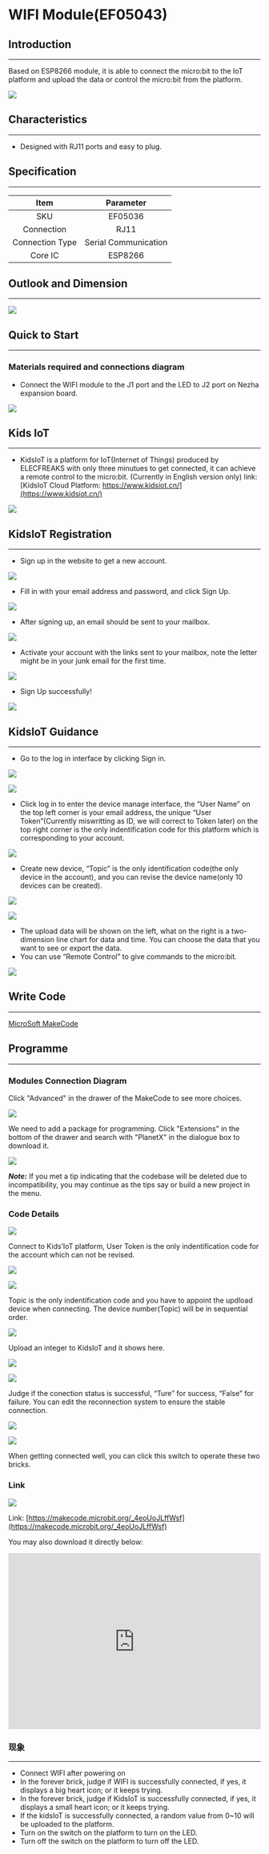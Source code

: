 # WIFI Module(EF05043)

## Introduction
---
Based on ESP8266 module, it is able to connect the micro:bit to the IoT platform and upload the data or control the micro:bit from the platform. 

![](./images/05043_01.png)

## Characteristics
---

- Designed with RJ11 ports and easy to plug. 

## Specification
---

Item | Parameter 
:-: | :-: 
SKU|EF05036
Connection|RJ11
Connection Type|Serial Communication
Core IC|ESP8266


## Outlook and Dimension
---


![](./images/05043_02.png)


## Quick to Start
---

### Materials required and connections diagram 

- Connect the WIFI module to the J1 port and the LED to J2 port on Nezha expansion board. 


![](./images/05043_03.png)




## Kids IoT
---

- KidsIoT is a platform for IoT(Internet of Things) produced by ELECFREAKS with only three minutues to get connected, it can achieve a remote control to the micro:bit. (Currently in English version only) link: [KidsIoT Cloud Platform: https://www.kidsiot.cn/](https://www.kidsiot.cn/)

![](./images/kidsiot_01.jpg)

## KidsIoT Registration
---

- Sign up in the website to get a new account.

![](./images/kidsiot_02.jpg)

- Fill in with your email address and password, and click Sign Up.

![](./images/kidsiot_03.jpg)

- After signing up, an email should be sent to your mailbox.

![](./images/kidsiot_04.jpg)

- Activate your account with the links sent to your mailbox, note the letter might be in your junk email for the first time.

![](./images/kidsiot_05.jpg)

- Sign Up successfully!

![](./images/kidsiot_06.jpg)


## KidsIoT Guidance
---

- Go to the log in interface by clicking Sign in.

![](./images/kidsiot_07.jpg)

![](./images/kidsiot_08.jpg)

- Click log in to enter the device manage interface, the “User Name” on the top left corner is your email address, the unique “User Token”(Currently miswritting as ID, we will correct to Token later) on the top right corner is the only indentification code for this platform which is corresponding to your account.

![](./images/kidsiot_09.jpg)

- Create new device, “Topic” is the only identification code(the only device in the account), and you can revise the device name(only 10 devices can be created).


![](./images/kidsiot_10.jpg)

![](./images/kidsiot_11.jpg)


- The upload data will be shown on the left, what on the right is a two-dimension line chart for data and time. You can choose the data that you want to see or export the data.
- You can use “Remote Control” to give commands to the micro:bit.

![](./images/kidsiot_12.jpg)

## Write Code
---

[MicroSoft MakeCode](https://makecode.microbit.org/#)

## Programme
---

### Modules Connection Diagram

Click "Advanced" in the drawer of the MakeCode to see more choices.

![](./images/05001_04.png)

We need to add a package for programming. Click "Extensions" in the bottom of the drawer and search with "PlanetX" in the dialogue box to download it. 

![](./images/05001_05.png)

***Note:*** If you met a tip indicating that the codebase will be deleted due to incompatibility, you may continue as the tips say or build a new project in the menu. 

### Code Details

![](./images/kidsiot_14.jpg)

Connect to Kids’IoT platform, User Token is the only indentification code for the account which can not be revised.

![](./images/kidsiot_15.jpg)

![](./images/kidsiot_16.jpg)


 Topic is the only indentification code and you have to appoint the updload device when connecting. The device number(Topic) will be in sequential order.



![](./images/kidsiot_17.jpg)

Upload an integer to KidsIoT and it shows here.

![](./images/kidsiot_18.jpg)


![](./images/kidsiot_19.jpg)

Judge if the conection status is successful, “Ture” for success, “False” for failure. You can edit the reconnection system to ensure the stable connection.


![](./images/kidsiot_20.jpg)

![](./images/kidsiot_21.jpg)

When getting connected well, you can click this switch to operate these two bricks.

### Link

![](./images/05043_06.png)

Link: [https://makecode.microbit.org/_4eoUoJLffWsf](https://makecode.microbit.org/_4eoUoJLffWsf)

You may also download it directly below:

<div style="position:relative;height:0;padding-bottom:70%;overflow:hidden;"><iframe style="position:absolute;top:0;left:0;width:100%;height:100%;" src="https://makecode.microbit.org/#pub:_4eoUoJLffWsf" frameborder="0" sandbox="allow-popups allow-forms allow-scripts allow-same-origin"></iframe></div>  

### 现象
---
-  Connect WIFI after powering on
- In the forever brick, judge if WIFI is successfully connected, if yes, it displays a big heart icon; or it keeps trying. 
- In the forever brick, judge if KidsIoT is successfully connected, if yes, it displays a small heart icon; or it keeps trying. 
- If the kidsIoT is successfully connected, a random value from 0~10 will be uploaded to the platform. 
- Turn on the switch on the platform to turn on the LED. 
- Turn off the switch on the platform to turn off the LED.

